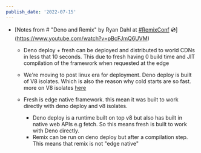 ```yaml
---
publish_date: '2022-07-15'
---
```

- [Notes from # "Deno and Remix" by Ryan Dahl at [#RemixConf](https://www.youtube.com/hashtag/remixconf) 💿](https://www.youtube.com/watch?v=pBcFJmQ6UVM)
	- Deno deploy + fresh can be deployed and distributed to world CDNs in less that 10 seconds. This due to fresh having 0 build time and JIT compilation of the framework when requested at the edge
	- We're moving to post linux era for deployment. Deno deploy is built of V8 isolates. Which is also the reason why cold starts are so fast. more on V8 isolates [here](https://www.youtube.com/watch?v=CQxx8Zz5FeE)

	-  Fresh is edge native framework. this mean it was built to work directly with deno deploy and v8 isolates.
		- Deno deploy is a runtime built on top v8 but also has built in native web APIs e.g fetch. So this means fresh is built to work with Deno  directly.
		- Remix can be run on deno deploy but after a compilation step. This means that remix is not "edge native"
